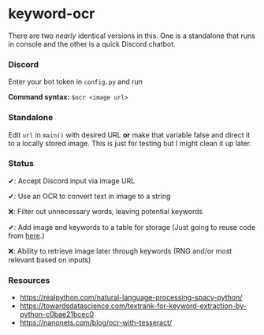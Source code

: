 # keyword-ocr
There are two *nearly* identical versions in this. One is a standalone that runs in console and the other is
a quick Discord chatbot.

### Discord
Enter your bot token in `config.py` and run

**Command syntax:** `$ocr <image url>`

### Standalone
Edit `url` in `main()` with desired URL **or** make that variable false and direct it to a locally stored 
image. This is just for testing but I might clean it up later.

### Status
✔: Accept Discord input via image URL

✔: Use an OCR to convert text in image to a string

❌: Filter out unnecessary words, leaving potential keywords

✔: Add image and keywords to a table for storage (Just going to reuse code from 
[here](https://github.com/ottter/dodo/blob/master/cogs/people.py).)

❌: Ability to retrieve image later through keywords (RNG and/or most relevant based on inputs)

### Resources
- https://realpython.com/natural-language-processing-spacy-python/
- https://towardsdatascience.com/textrank-for-keyword-extraction-by-python-c0bae21bcec0
- https://nanonets.com/blog/ocr-with-tesseract/
